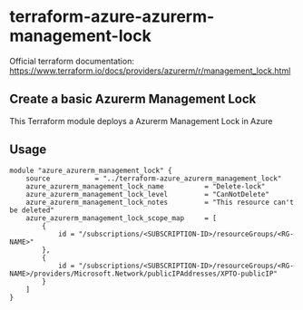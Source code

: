 # terraform-azure-azurerm-management-lock

Official terraform documentation: https://www.terraform.io/docs/providers/azurerm/r/management_lock.html

## Create a basic Azurerm Management Lock

This Terraform module deploys a Azurerm Management Lock in Azure

## Usage

```hcl
module "azure_azurerm_management_lock" {
    source           = "../terraform-azure_azurerm_management_lock"
    azure_azurerm_management_lock_name          = "Delete-lock"
    azure_azurerm_management_lock_level         = "CanNotDelete"
    azure_azurerm_management_lock_notes         = "This resource can't be deleted"
    azure_azurerm_management_lock_scope_map     = [
        {
            id = "/subscriptions/<SUBSCRIPTION-ID>/resourceGroups/<RG-NAME>"
        },
        {
            id = "/subscriptions/<SUBSCRIPTION-ID>/resourceGroups/<RG-NAME>/providers/Microsoft.Network/publicIPAddresses/XPTO-publicIP"
        }
    ]
}
```